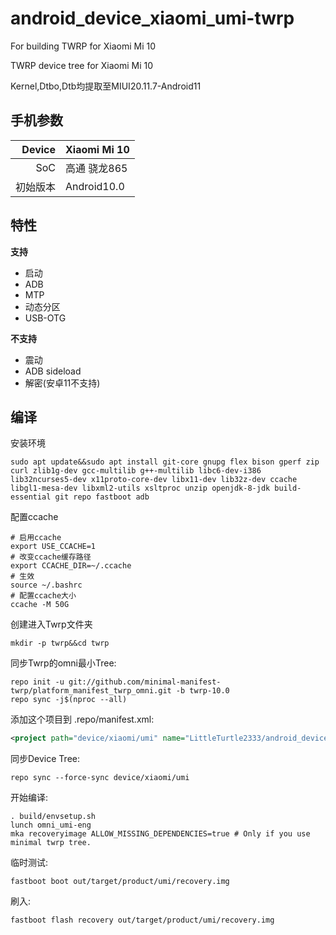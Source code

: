 # android_device_xiaomi_umi-twrp
For building TWRP for Xiaomi Mi 10

TWRP device tree for Xiaomi Mi 10

Kernel,Dtbo,Dtb均提取至MIUI20.11.7-Android11

## 手机参数

| Device       | Xiaomi Mi 10                           |
| -----------: | :------------------------------------------ |
| SoC          | 高通 骁龙865              |
| 初始版本 | Android10.0                               |


## 特性

**支持**
- 启动
- ADB
- MTP
- 动态分区
- USB-OTG

**不支持**
- 震动
- ADB sideload
- 解密(安卓11不支持)


## 编译

安装环境
```
sudo apt update&&sudo apt install git-core gnupg flex bison gperf zip curl zlib1g-dev gcc-multilib g++-multilib libc6-dev-i386 lib32ncurses5-dev x11proto-core-dev libx11-dev lib32z-dev ccache 
libgl1-mesa-dev libxml2-utils xsltproc unzip openjdk-8-jdk build-essential git repo fastboot adb
```
配置ccache
```
# 启用ccache
export USE_CCACHE=1
# 改变ccache缓存路径
export CCACHE_DIR=~/.ccache
# 生效
source ~/.bashrc
# 配置ccache大小
ccache -M 50G
```

创建进入Twrp文件夹
```
mkdir -p twrp&&cd twrp
```

同步Twrp的omni最小Tree:
```
repo init -u git://github.com/minimal-manifest-twrp/platform_manifest_twrp_omni.git -b twrp-10.0
repo sync -j$(nproc --all)
```

添加这个项目到 .repo/manifest.xml:

```xml
<project path="device/xiaomi/umi" name="LittleTurtle2333/android_device_xiaomi_umi-twrp" remote="github" revision="android-11.0" />
```

同步Device Tree:
```
repo sync --force-sync device/xiaomi/umi
```

开始编译:
```
. build/envsetup.sh
lunch omni_umi-eng
mka recoveryimage ALLOW_MISSING_DEPENDENCIES=true # Only if you use minimal twrp tree.
```

临时测试:
```
fastboot boot out/target/product/umi/recovery.img
```

刷入:
```
fastboot flash recovery out/target/product/umi/recovery.img
```
